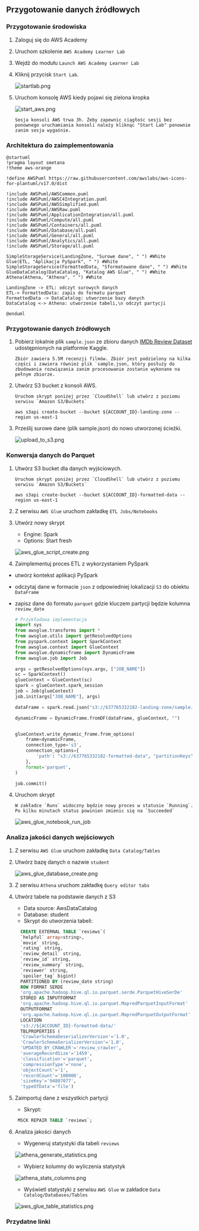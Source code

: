 ## Przygotowanie danych źródłowych

### Przygotowanie środowiska

1. Zaloguj się do AWS Academy
2. Uruchom szkolenie `AWS Academy Learner Lab`
3. Wejdź do modułu `Launch AWS Academy Learner Lab`
4. Kliknij przycisk `Start Lab`. 

   ![startlab.png](../zrzuty/startlab.png)

5. Uruchom konsolę AWS kiedy pojawi się zielona kropka

   ![start_aws.png](../zrzuty/start_aws.png)
   ```
   Sesja konsoli AWS trwa 3h. Żeby zapewnic ciągłośc sesji bez ponownego uruchamiania konsoli należy kliknąc "Start Lab" ponownie zanim sesja wygaśnie.
   ``` 

### Architektura do zaimplementowania

```puml
@startuml
!pragma layout smetana
!theme aws-orange

!define AWSPuml https://raw.githubusercontent.com/awslabs/aws-icons-for-plantuml/v17.0/dist

!include AWSPuml/AWSCommon.puml
!include AWSPuml/AWSC4Integration.puml
!include AWSPuml/AWSSimplified.puml
!include AWSPuml/AWSRaw.puml
!include AWSPuml/ApplicationIntegration/all.puml
!include AWSPuml/Compute/all.puml
!include AWSPuml/Containers/all.puml
!include AWSPuml/Database/all.puml
!include AWSPuml/General/all.puml
!include AWSPuml/Analytics/all.puml
!include AWSPuml/Storage/all.puml

SimpleStorageService(LandingZone, "Surowe dane", " ") #White
Glue(ETL, "Aplikacja PySpark", " ") #White
SimpleStorageService(FormattedData, "Sformatowane dane", " ") #White
GlueDataCatalog(DataCatalog, "Katalog AWS Glue", " ") #White
Athena(Athena, "Athena", " ") #White

LandingZone -> ETL: odczyt surowych danych
ETL-> FormattedData: zapis do formatu parquet
FormattedData -> DataCatalog: utworzenie bazy danych
DataCatalog <-> Athena: utworzenie tabeli,\n odczyt partycji

@enduml
```

### Przygotowanie danych źródłowych

1. Pobierz lokalnie plik `sample.json` ze zbioru danych [IMDb Review Dataset](https://www.kaggle.com/datasets/ebiswas/imdb-review-dataset/data) udostępnionych na platformie Kaggle.

   ```
   Zbiór zawiera 5.5M recenzji filmów. Zbiór jest podzielony na kilka części i zawiera również plik `sample.json, który posłuży do zbudowania rozwiązania zanim procesowanie zostanie wykonane na pełnym zbiorze.
   ```

2. Utwórz S3 bucket z konsoli AWS. 
   ```
   Uruchom skrypt poniżej przez `CloudShell` lub utwórz z poziomu serwisu `Amazon S3/Buckets`
   ```

   ```shell
   aws s3api create-bucket --bucket ${ACCOUNT_ID}-landing-zone --region us-east-1
   ```

3. Prześlij surowe dane (plik sample.json) do nowo utworzonej ścieżki.

   ![upload_to_s3.png](../zrzuty/upload_to_s3.png)

### Konwersja danych do Parquet 

1. Utwórz S3 bucket dla danych wyjściowych.
   ```
   Uruchom skrypt poniżej przez `CloudShell` lub utwórz z poziomu serwisu `Amazon S3/Buckets`
   ```
   
   ```shell
   aws s3api create-bucket --bucket ${ACCOUNT_ID}-formatted-data --region us-east-1
   ```

2. Z serwisu `AWS Glue` uruchom zakładkę `ETL Jobs/Notebooks`
3. Utwórz nowy skrypt

   * Engine: Spark
   * Options: Start fresh

   ![aws_glue_script_create.png](../zrzuty/aws_glue_script_create.png)

3. Zaimplementuj proces ETL z wykorzystaniem PySpark

* utwórz kontekst aplikacji PySpark
* odczytaj dane w formacie `json` z odpowiedniej lokalizacji `S3` do obiektu `DataFrame`
* zapisz dane do formatu `parquet` gdzie kluczem partycji będzie kolumna `review_date`

   ```python
   # Przykładowa implementacja
   import sys
   from awsglue.transforms import *
   from awsglue.utils import getResolvedOptions
   from pyspark.context import SparkContext
   from awsglue.context import GlueContext
   from awsglue.dynamicframe import DynamicFrame
   from awsglue.job import Job
   
   args = getResolvedOptions(sys.argv, ["JOB_NAME"])
   sc = SparkContext()
   glueContext = GlueContext(sc)
   spark = glueContext.spark_session
   job = Job(glueContext)
   job.init(args["JOB_NAME"], args)
   
   dataFrame = spark.read.json("s3://637765332182-landing-zone/sample.json")
   
   dynamicFrame = DynamicFrame.fromDF(dataFrame, glueContext, "")
   
   
   glueContext.write_dynamic_frame.from_options(
       frame=dynamicFrame,
       connection_type='s3',
       connection_options={
           'path': "s3://637765332182-formatted-data", "partitionKeys": ["review_date"]
       },
       format='parquet',
   )
   
   job.commit()
   ```

4. Uruchom skrypt

   ```
   W zakładce `Runs` widoczny będzie nowy proces w statusie `Running`. Po kilku minutach status powinien zmienic się na `Succeeded` 
   ```

   ![aws_glue_notebook_run_job](../zrzuty/aws_glue_notebook_run_job.png)

### Analiza jakości danych wejściowych

1. Z serwisu `AWS Glue` uruchom zakładkę `Data Catalog/Tables`
2. Utwórz bazę danych o nazwie `student`

   ![aws_glue_database_create.png](../zrzuty/aws_glue_database_create.png)

3. Z serwisu `Athena` uruchom zakładkę `Query editor tabs`
4. Utwórz tabele na podstawie danych z S3

   * Data source: AwsDataCatalog
   * Database: student
   * Skrypt do utworzenia tabeli:
   ```sql
     CREATE EXTERNAL TABLE `reviews`(
     `helpful` array<string>,
     `movie` string,
     `rating` string,
     `review_detail` string,
     `review_id` string,
     `review_summary` string,
     `reviewer` string,
     `spoiler_tag` bigint)
     PARTITIONED BY (review_date string)
     ROW FORMAT SERDE
     'org.apache.hadoop.hive.ql.io.parquet.serde.ParquetHiveSerDe'
     STORED AS INPUTFORMAT
     'org.apache.hadoop.hive.ql.io.parquet.MapredParquetInputFormat'
     OUTPUTFORMAT
     'org.apache.hadoop.hive.ql.io.parquet.MapredParquetOutputFormat'
     LOCATION
     's3://${ACCOUNT_ID}-formatted-data/'
     TBLPROPERTIES (
     'CrawlerSchemaDeserializerVersion'='1.0',
     'CrawlerSchemaSerializerVersion'='1.0',
     'UPDATED_BY_CRAWLER'='review_crawler',
     'averageRecordSize'='1459',
     'classification'='parquet',
     'compressionType'='none',
     'objectCount'='1',
     'recordCount'='100000',
     'sizeKey'='94807077',
     'typeOfData'='file')
   ```
5. Zaimportuj dane z wszystkich partycji
   * Skrypt:
   ```sql
    MSCK REPAIR TABLE `reviews`;
   ```
   
6. Analiza jakości danych
   * Wygeneruj statystyki dla tabeli `reviews`
   
   ![athena_generate_statistics.png](../zrzuty/athena_generate_statistics.png)
   
   * Wybierz kolumny do wyliczenia statystyk
   
   ![athena_stats_columns.png](../zrzuty/athena_stats_columns.png)
   
   * Wyświetl statystyki z serwisu `AWS Glue` w zakładce `Data Catalog/Databases/Tables`
   
   ![aws_glue_table_statistics.png](../zrzuty/aws_glue_table_statistics.png)

### Przydatne linki


